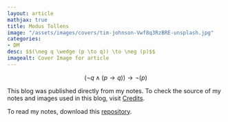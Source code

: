 ```yaml
---
layout: article
mathjax: true
title: Modus Tollens
image: "/assets/images/covers/tim-johnson-Vwf8q3RzBRE-unsplash.jpg"
categories:
- DM
desc: $$(\neg q \wedge (p \to q)) \to \neg (p)$$ 
imagealt: Cover Image for article
---
```


$$(\neg q \wedge (p \to q)) \to \neg (p)$$

























































































































































































































































































































































































































This blog was published directly from my notes.
To check the source of my notes and images used in this blog, visit <a href="/credits.html" target="_blank">Credits</a>.

To read my notes, download this <a href="https://github.com/bovem/CS" target="blank">repository</a>.
